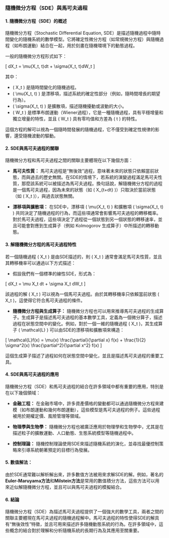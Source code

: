 ### 隨機微分方程（SDE）與馬可夫過程

#### 1. **隨機微分方程（SDE）的概述**

隨機微分方程（Stochastic Differential Equation, SDE）是描述隨機過程中隨時間變化的隨機系統的數學模型。它將確定性微分方程（如常規微分方程）與隨機過程（如布朗運動）結合在一起，用於刻畫在隨機環境下的動態過程。

一般的隨機微分方程形式如下：

\[
dX_t = \mu(X_t, t)dt + \sigma(X_t, t)dW_t
\]

其中：
- \( X_t \) 是隨時間變化的隨機過程。
- \( \mu(X_t, t) \) 是漂移項，描述系統的確定性部分（例如，隨時間增長的期望行為）。
- \( \sigma(X_t, t) \) 是擴散項，描述隨機擾動或波動的大小。
- \( W_t \) 是標準布朗運動（Wiener過程），它是一種隨機過程，具有平穩增量和獨立增量的特性，並且 \( W_t \) 具有零均值和方差為 \( t \) 的特性。

這個方程的解可以視為一個隨時間發展的隨機過程，它不僅受到確定性規律的影響，還受隨機波動的驅動。

#### 2. **SDE與馬可夫過程的關聯**

隨機微分方程和馬可夫過程之間的關聯主要體現在以下幾個方面：

- **馬可夫性質：** 馬可夫過程是“無後效”過程，意味著未來的狀態只依賴當前狀態，而與過去的歷史無關。在SDE的情境下，若系統的演變過程滿足馬可夫性質，那麼該系統可以被描述為馬可夫過程。換句話說，解隨機微分方程的過程是一個馬可夫過程，因為未來的狀態（如 \( X_{t+dt} \)）只取決於當前狀態（如 \( X_t \)），與過去狀態無關。

- **漂移項與擴散項：** 在SDE中，漂移項 \( \mu(X_t, t) \) 和擴散項 \( \sigma(X_t, t) \) 共同決定了隨機過程的行為，而這些項通常會影響馬可夫過程的轉移概率。對於馬可夫過程，這些項決定了過程從一個狀態到另一個狀態的轉移速率，並且可能會對應到生成算子（例如 Kolmogorov 生成算子）中所描述的轉移動態。

#### 3. **解隨機微分方程的馬可夫過程特性**

若一個隨機過程 \( X_t \) 是由SDE描述的，則 \( X_t \) 通常會滿足馬可夫性質，並且其轉移機率可以通過以下方式描述：

- 假設我們有一個標準的線性SDE，形式為：

\[
dX_t = \mu X_t dt + \sigma X_t dW_t
\]

該過程的解 \( X_t \) 可以視為一個馬可夫過程。由於其轉移機率只依賴當前狀態 \( X_t \)，這使得它符合馬可夫過程的條件。

- **隨機微分方程與生成算子：** 隨機微分方程也可以用來推導馬可夫過程的生成算子。生成算子是描述馬可夫過程的基本數學工具，定義為一個微分算子，描述過程在狀態空間中的變化。例如，對於一個一維的隨機過程 \( X_t \)，其生成算子 \( \mathcal{L} \) 可以由SDE的漂移項和擴散項來構造：

\[
\mathcal{L}f(x) = \mu(x) \frac{\partial}{\partial x} f(x) + \frac{1}{2} \sigma^2(x) \frac{\partial^2}{\partial x^2} f(x)
\]

這個生成算子描述了過程如何在狀態空間中變化，並且是描述馬可夫過程的重要工具。

#### 4. **SDE與馬可夫過程的應用**

隨機微分方程（SDE）和馬可夫過程的結合在許多領域中都有重要的應用，特別是在以下幾個領域：

- **金融工程：** 在金融市場中，許多資產價格的變動都可以通過隨機微分方程來建模（如布朗運動和幾何布朗運動），這些模型是馬可夫過程的例子。這些過程被用於期權定價、風險管理等領域。
  
- **物理學與生物學：** 隨機微分方程也被廣泛應用於物理學和生物學中，尤其是在描述粒子的擴散運動、人口動態、生態系統模型等隨機過程中。

- **控制理論：** 隨機控制理論使用SDE來描述隨機系統的演化，並尋找最優控制策略來引導系統朝著預定的目標行為發展。

#### 5. **數值解法：**

由於SDE通常難以解析解出來，許多數值方法被用來求解SDE的解。例如，著名的**Euler-Maruyama方法**和**Milstein方法**是常用的數值積分方法，這些方法可以用來近似解隨機微分方程，並且可以與馬可夫過程的模擬結合。

#### 6. **結論**

隨機微分方程（SDE）為描述馬可夫過程提供了一個強大的數學工具，兩者之間的關聯主要體現在馬可夫過程的隨機過程解中。馬可夫過程的特性使得SDE的解具有“無後效性”特徵，並且可用來描述許多隨機動態系統的行為。在許多領域中，這些概念的結合對於理解和分析隨機系統的長期行為及其應用至關重要。
